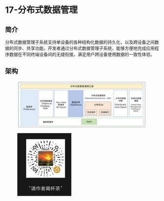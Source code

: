 # 17-分布式数据管理

## 简介

分布式数据管理子系统支持单设备的各种结构化数据的持久化，以及跨设备之间数据的同步、共享功能。开发者通过分布式数据管理子系统，能够方便地完成应用程序数据在不同终端设备间的无缝衔接，满足用户跨设备使用数据的一致性体验。

## 架构

<figure><img src=".gitbook/assets/image (66).png" alt=""><figcaption></figcaption></figure>

<figure><img src=".gitbook/assets/1719478519308.png" alt="" width="177"><figcaption></figcaption></figure>
